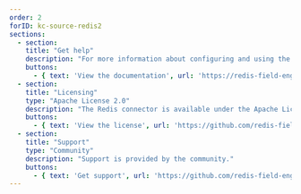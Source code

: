 ```yaml
---
order: 2
forID: kc-source-redis2
sections:
  - section:
    title: "Get help"
    description: "For more information about configuring and using the connector, see the documentation."
    buttons:
      - { text: 'View the documentation', url: 'https://redis-field-engineering.github.io/redis-kafka-connect/' }
  - section:
    title: "Licensing"
    type: "Apache License 2.0"
    description: "The Redis connector is available under the Apache License 2.0 license."
    buttons:
      - { text: 'View the license', url: 'https://github.com/redis-field-engineering/redis-kafka-connect/blob/master/LICENSE' }
  - section:
    title: "Support"
    type: "Community"
    description: "Support is provided by the community."
    buttons:
      - { text: 'Get support', url: 'https://github.com/redis-field-engineering/redis-kafka-connect/issues' }
---
```

